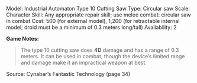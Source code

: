 Model: Industrial Automaton Type 10 Cutting Saw
Type: Circular saw
Scale: Character
Skill: Any appropriate repair skill; use melee combat:
circular saw in combat
Cost: 500 (for external model), 1,200 (for retractable internal
model; droid must be a minimum of 0.3 meters long/tall)
Availability: 2

**Game Notes:**
> The type 10 cutting saw does **4D** damage and has a range of 0.3 meters. It can be used in combat, though the device’s limited range and damage make it an impractical weapon at best. 

Source: Cynabar’s Fantastic Technology (page 34)